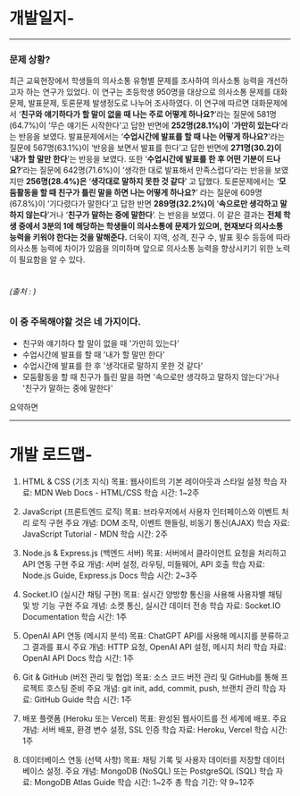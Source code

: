 # 개발일지-

---

### 문제 상황?

최근 교육현장에서 학생들의 의사소통 유형별 문제를 조사하여 의사소통 능력을 개선하고자 하는 연구가 있었다. 이 연구는 초등학생 950명을 대상으로 의사소통 문제를 대화문제, 발표문제, 토론문제 발생정도로 나누어 조사하였다. 이 연구에 따르면 대화문제에서 ‘**친구와 얘기하다가 할 말이 없을 때 나는 주로 어떻게 하나요?**’라는 질문에 581명(64.7%)이 ‘무슨 얘기든 시작한다’고 답한 반면에 **252명(28.1%)이** '**가만히 있는다**'라는 반응을 보였다. 발표문제에서는 ‘**수업시간에 발표를 할 때 나는 어떻게 하나요?**'라는 질문에 567명(63.1%)이 ‘반응을 보면서 발표를 한다’고 답한 반면에 **271명(30.2)이** ‘**내가 할 말만 한다**’는 반응을 보였다. 또한 ‘**수업시간에 발표를 한 후 어떤 기분이 드나요?**’라는 질문에 642명(71.6%)이 ‘생각한 대로 발표해서 만족스럽다’라는 반응을 보였지만 **256명(28.4%)은** ‘**생각대로 말하지 못한 것 같다**’ 고 답했다. 토론문제에서는 ‘**모둠활동을 할 때 친구가 틀린 말을 하면 나는 어떻게 하나요?**’ 라는 질문에 609명(67.8%)이 ‘기다렸다가 말한다’고 답한 반면 **289명(32.2%)이** ‘**속으로만 생각하고 말하지 않는다**’거나 ‘**친구가 말하는 중에 말한다**’. 는 반응을 보였다.
이 같은 결과는 **전체 학생 중에서 3분의 1에 해당하는 학생들이 의사소통에 문제가 있으며, 현재보다 의사소통 능력을 키워야 한다는 것을 말해준다.** 더욱이 지역, 성격, 친구 수, 발표 횟수 등등에 따라 의사소통 능력에 차이가 있음을 의미하며 앞으로 의사소통 능력을 향상시키기 위한 노력이 필요함을 알 수 있다.<br/><br/>

###### (출처 : )

### 이 중 주목해야할 것은 네 가지이다.

-   친구와 얘기하다 할 말이 없을 때 '가만히 있는다'
-   수업시간에 발표를 할 때 '내가 할 말만 한다'
-   수업시간에 발표를 한 후 '생각대로 말하지 못한 것 같다'
-   모둠활동을 할 때 친구가 틀린 말을 하면 '속으로만 생각하고 말하지 않는다'거나 '친구가 말하는 중에 말한다'

요약하면

---

# 개발 로드맵-

1. HTML & CSS (기초 지식)
   목표: 웹사이트의 기본 레이아웃과 스타일 설정
   학습 자료: MDN Web Docs - HTML/CSS
   학습 시간: 1~2주
2. JavaScript (프론트엔드 로직)
   목표: 브라우저에서 사용자 인터페이스와 이벤트 처리 로직 구현
   주요 개념: DOM 조작, 이벤트 핸들링, 비동기 통신(AJAX)
   학습 자료: JavaScript Tutorial - MDN
   학습 시간: 2주

3. Node.js & Express.js (백엔드 서버)
   목표: 서버에서 클라이언트 요청을 처리하고 API 연동 구현
   주요 개념: 서버 설정, 라우팅, 미들웨어, API 호출
   학습 자료: Node.js Guide, Express.js Docs
   학습 시간: 2~3주

4. Socket.IO (실시간 채팅 구현)
   목표: 실시간 양방향 통신을 사용해 사용자별 채팅 및 방 기능 구현
   주요 개념: 소켓 통신, 실시간 데이터 전송
   학습 자료: Socket.IO Documentation
   학습 시간: 1주

5. OpenAI API 연동 (메시지 분석)
   목표: ChatGPT API를 사용해 메시지를 분류하고 그 결과를 표시
   주요 개념: HTTP 요청, OpenAI API 설정, 메시지 처리
   학습 자료: OpenAI API Docs
   학습 시간: 1주

6. Git & GitHub (버전 관리 및 협업)
   목표: 소스 코드 버전 관리 및 GitHub를 통해 프로젝트 호스팅 준비
   주요 개념: git init, add, commit, push, 브랜치 관리
   학습 자료: GitHub Guide
   학습 시간: 1주

7. 배포 플랫폼 (Heroku 또는 Vercel)
   목표: 완성된 웹사이트를 전 세계에 배포.
   주요 개념: 서버 배포, 환경 변수 설정, SSL 인증
   학습 자료: Heroku, Vercel
   학습 시간: 1주

8. 데이터베이스 연동 (선택 사항)
   목표: 채팅 기록 및 사용자 데이터를 저장할 데이터베이스 설정.
   주요 개념: MongoDB (NoSQL) 또는 PostgreSQL (SQL)
   학습 자료: MongoDB Atlas Guide
   학습 시간: 1~2주
   총 학습 기간: 약 9~12주

```

```
